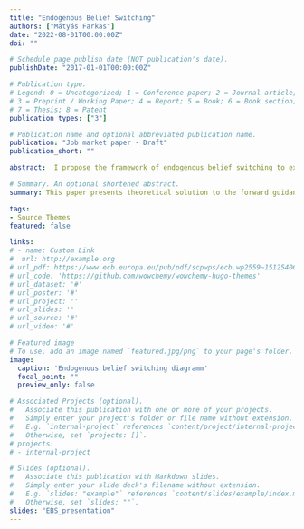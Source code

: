 ```yaml
---
title: "Endogenous Belief Switching"
authors: ["Mátyás Farkas"]
date: "2022-08-01T00:00:00Z"
doi: ""

# Schedule page publish date (NOT publication's date).
publishDate: "2017-01-01T00:00:00Z"

# Publication type.
# Legend: 0 = Uncategorized; 1 = Conference paper; 2 = Journal article;
# 3 = Preprint / Working Paper; 4 = Report; 5 = Book; 6 = Book section;
# 7 = Thesis; 8 = Patent
publication_types: ["3"]

# Publication name and optional abbreviated publication name.
publication: "Job market paper - Draft"
publication_short: ""

abstract:  I propose the framework of endogenous belief switching to explain the role of learning and dynamic expectation formation, when thinking about the impact of unconventional monetary policy.  I propose endogenous belief switching, a fundamental alternative to both rational and adaptive learning. In it expectations are determined by central bank action, and so the effectiveness of forward guidance is endogenous. Learning monetary policy  implementation agents learn to form expectations about future macroeconomic variables -  either by responding to pre-announced future policy rate changes, following forward looking beliefs, or neglecting them and focusing only on current conditions, forming backward looking beliefs. I endogenize belief switching using a mean squared learning transition between the two beliefs. Estimating a switching Kálmán filter agents update their beliefs about the probability that either of the regimes is the best descriptor of the economy, and thus dynamically decide to become forward or backward looking. The forward guidance puzzle is nonexistent if agents are adaptive and backward looking. The puzzle emerges, if expectations are adaptive and forward looking. The framework predicts that forward guidance is highly effective in low uncertainty environments, where the model fits the data well and there is small observation error, while it can become ineffective in high uncertainty economies.

# Summary. An optional shortened abstract.
summary: This paper presents theoretical solution to the forward guidance puzzle amid adaptive expectations. It argues that the effectiveness of forward guidance is endogenous and argues that central bank action can determine expectation formation and establish or destroy credibility of forward guidance. 

tags:
- Source Themes
featured: false

links:
# - name: Custom Link
#  url: http://example.org
# url_pdf: https://www.ecb.europa.eu/pub/pdf/scpwps/ecb.wp2559~15125406fd.en.pdf?4bf9f2baccb8cc4659b796a8e491185c
# url_code: 'https://github.com/wowchemy/wowchemy-hugo-themes'
# url_dataset: '#'
# url_poster: '#'
# url_project: ''
# url_slides: ''
# url_source: '#'
# url_video: '#'

# Featured image
# To use, add an image named `featured.jpg/png` to your page's folder. 
image:
  caption: 'Endogenous belief switching diagramm'
  focal_point: ""
  preview_only: false

# Associated Projects (optional).
#   Associate this publication with one or more of your projects.
#   Simply enter your project's folder or file name without extension.
#   E.g. `internal-project` references `content/project/internal-project/index.md`.
#   Otherwise, set `projects: []`.
# projects:
# - internal-project

# Slides (optional).
#   Associate this publication with Markdown slides.
#   Simply enter your slide deck's filename without extension.
#   E.g. `slides: "example"` references `content/slides/example/index.md`.
#   Otherwise, set `slides: ""`.
slides: "EBS_presentation"
---
```



